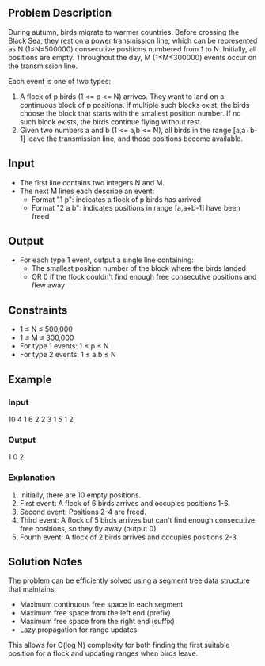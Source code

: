 ## Problem Description

During autumn, birds migrate to warmer countries. Before crossing the Black Sea, they rest on a power transmission line, which can be represented as N (1≤N≤500000) consecutive positions numbered from 1 to N. Initially, all positions are empty. Throughout the day, M (1≤M≤300000) events occur on the transmission line.

Each event is one of two types:

1. A flock of p birds (1 <= p <= N) arrives. They want to land on a continuous block of p positions. If multiple such blocks exist, the birds choose the block that starts with the smallest position number. If no such block exists, the birds continue flying without rest.
2. Given two numbers a and b (1 <= a,b <= N), all birds in the range [a,a+b-1] leave the transmission line, and those positions become available.

## Input

* The first line contains two integers N and M.
* The next M lines each describe an event:
  * Format "1 p": indicates a flock of p birds has arrived
  * Format "2 a b": indicates positions in range [a,a+b-1] have been freed

## Output

* For each type 1 event, output a single line containing:
  * The smallest position number of the block where the birds landed
  * OR 0 if the flock couldn't find enough free consecutive positions and flew away

## Constraints

* 1 ≤ N ≤ 500,000
* 1 ≤ M ≤ 300,000
* For type 1 events: 1 ≤ p ≤ N
* For type 2 events: 1 ≤ a,b ≤ N

## Example

### Input

<span><span>10 4
</span></span><span>1 6
</span><span>2 2 3
</span><span>1 5
</span><span>1 2</span></code></div></div></div></pre>

### Output

<span><span>1
</span></span><span>0
</span><span>2</span></code></div></div></div></pre>

### Explanation

1. Initially, there are 10 empty positions.
2. First event: A flock of 6 birds arrives and occupies positions 1-6.
3. Second event: Positions 2-4 are freed.
4. Third event: A flock of 5 birds arrives but can't find enough consecutive free positions, so they fly away (output 0).
5. Fourth event: A flock of 2 birds arrives and occupies positions 2-3.

## Solution Notes

The problem can be efficiently solved using a segment tree data structure that maintains:

* Maximum continuous free space in each segment
* Maximum free space from the left end (prefix)
* Maximum free space from the right end (suffix)
* Lazy propagation for range updates

This allows for O(log N) complexity for both finding the first suitable position for a flock and updating ranges when birds leave.
